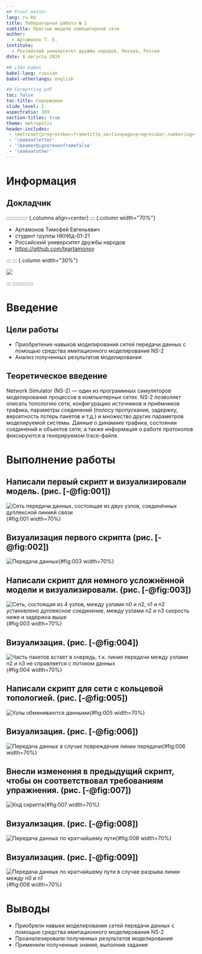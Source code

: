 ```yaml
---
## Front matter
lang: ru-RU
title: Лабораторная работа № 1
subtitle: Простые модели компьютерной сети
author:
  - Артамонов Т. Е.
institute:
  - Российский университет дружбы народов, Москва, Россия
date: 8 августа 2024

## i18n babel
babel-lang: russian
babel-otherlangs: english

## Formatting pdf
toc: false
toc-title: Содержание
slide_level: 2
aspectratio: 169
section-titles: true
theme: metropolis
header-includes:
 - \metroset{progressbar=frametitle,sectionpage=progressbar,numbering=fraction}
 - '\makeatletter'
 - '\beamer@ignorenonframefalse'
 - '\makeatother'
---
```


# Информация

## Докладчик

:::::::::::::: {.columns align=center}
::: {.column width="70%"}

  * Артамонов Тимофей Евгеньевич
  * студент группы НКНбд-01-21
  * Российский университет дружбы народов
  * <https://github.com/teartamonov>

:::
::: {.column width="30%"}

![](image/ava.jpg)

:::
::::::::::::::

# Введение

## Цели работы

- Приобретение навыков моделирования сетей передачи данных с помощью средства имитационного моделирования NS-2
- Анализ полученных результатов моделирования

## Теоретическое введение

Network Simulator (NS-2) — один из программных симуляторов моделирования процессов в компьютерных сетях. 
NS-2 позволяет описать топологию сети, конфигурацию источников и приёмников трафика, параметры соединений 
(полосу пропускания, задержку, вероятность потерь пакетов и т.д.) и множество других параметров моделируемой системы. 
Данные о динамике трафика, состоянии соединений и объектов сети, а также информация о работе протоколов фиксируются в генерируемом trace-файле.

# Выполнение работы

## Написали первый скрипт и визуализировали модель. (рис. [-@fig:001])

![Сеть передачи данных, состоящая из двух узлов, соединённых дуплексной линией связи](image/1.PNG){#fig:001 width=70%}

## Визуализация первого скрипта (рис. [-@fig:002])

![Передача данных](image/2.PNG){#fig:003 width=70%}

## Написали скрипт для немного усложнённой модели и визуализировали. (рис. [-@fig:003])

![Сеть, состоящая из 4 узлов, между узлами n0 и n2, n1 и n2 установлено дуплексное соединение, между узлами n2 и n3 скорость ниже и задержка выше](image/3.PNG){#fig:003 width=70%}

## Визуализация. (рис. [-@fig:004])

![Часть пакетов встает в очередь, т.к. линия передачи между узлами n2 и n3 не справляется с потоком данных](image/4.PNG){#fig:004 width=70%}

## Написали скрипт для сети с кольцевой топологией. (рис. [-@fig:005])

![Узлы обмениваются данными](image/5.PNG){#fig:005 width=70%}

## Визуализация. (рис. [-@fig:006])

![Передача данных в случае повреждения линии передачи](image/7.PNG){#fig:006 width=70%}

## Внесли изменения в предыдущий скрипт, чтобы он соответствовал требованиям упражнения. (рис. [-@fig:007])

![Код скрипта](image/7.PNG){#fig:007 width=70%}

## Визуализация. (рис. [-@fig:008])

![Передача данных по кратчайшему пути](image/8.PNG){#fig:008 width=70%}

## Визуализация. (рис. [-@fig:009])

![Передача данных по кратчайшему пути в случае разрыва линии между n0 и n1](image/9.PNG){#fig:008 width=70%}

# Выводы

- Приобрели навыки моделирования сетей передачи данных с помощью средства имитационного моделирования NS-2
- Проанализировали полученных результатов моделирования
- Применили полученные знания, выполнив задание
